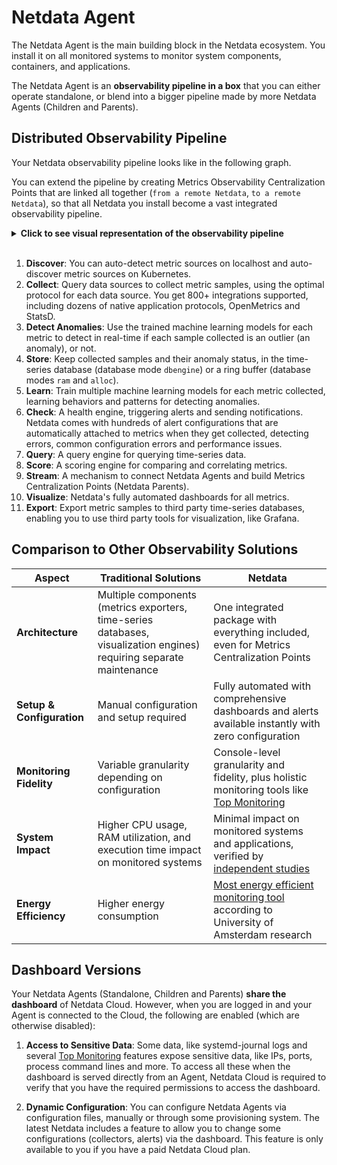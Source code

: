 # Netdata Agent

The Netdata Agent is the main building block in the Netdata ecosystem. You install it on all monitored systems to monitor system components, containers, and applications.

The Netdata Agent is an **observability pipeline in a box** that you can either operate standalone, or blend into a bigger pipeline made by more Netdata Agents (Children and Parents).

## Distributed Observability Pipeline

Your Netdata observability pipeline looks like in the following graph.

You can extend the pipeline by creating Metrics Observability Centralization Points that are linked all together (`from a remote Netdata`, `to a remote Netdata`), so that all Netdata you install become a vast integrated observability pipeline.

<details>
<summary><strong>Click to see visual representation of the observability pipeline</strong></summary><br/>

```mermaid
flowchart TD
    Start(["<b>Remote Netdata Input</b>"]) --> Discover
    LocalAgent["<b>Local Netdata Agent</b>"] --> Discover
    Discover["<b>Discover</b><br/>Auto-detect metric sources<br/>Auto-discover on Kubernetes"] --> Collect
    Collect["<b>Collect</b><br/>Query data sources<br/>800+ integrations<br/>OpenMetrics, StatsD"] --> Detect
    Detect["<b>Detect Anomalies</b><br/>Machine learning models<br/>Real-time outlier detection"] --> Store
    Store["<b>Store</b><br/>Time-series database<br/>Anomaly status tracking"] --> Learn
    Store --> Check
    Store --> Query
    Store --> Score
    Store --> Stream
    Store --> Export
    Learn["<b>Learn</b><br/>Train ML models<br/>Behavior patterns"] --> Detect
    Check["<b>Check</b><br/>Health engine<br/>Alert triggering"] --> Alerts
    Query["<b>Query</b><br/>Time-series data queries"] --> Visualize
    Score["<b>Score</b><br/>Metric comparison<br/>Correlation analysis"] --> Visualize
    Query --> MCP
    Score --> MCP
    Alerts["<b>Alert Transitions</b>"] --> Notifications
    Stream --> End(["<b>Remote Netdata Output</b>"])
    Export --> ThirdParty
    Visualize --> Dashboard
    MCP --> AIAssistant
    ThirdParty["<b>Third-party DBs</b><br/>External systems"] --> ExternalDash
    Dashboard["<b>Netdata Dashboards</b><br/>Real-time visualization"]
    AIAssistant["<b>AI Assistant</b><br/>Intelligent analysis"]
    ExternalDash["<b>Third-party Dashboards</b><br/>Grafana, etc."]
    Notifications["<b>Alert Notifications</b><br/>Multi-channel delivery"]
    classDef input fill: #e8f4fd, stroke: #4a90e2, stroke-width: 3px, color: #2c3e50, rx: 15, ry: 15, font-size: 14px
    classDef process fill: #e8f5e8, stroke: #27ae60, stroke-width: 3px, color: #2c3e50, rx: 15, ry: 15, font-size: 14px
    classDef storage fill: #f3e8ff, stroke: #9b59b6, stroke-width: 3px, color: #2c3e50, rx: 15, ry: 15, font-size: 14px
    classDef output fill: #ffe8e8, stroke: #e74c3c, stroke-width: 3px, color: #2c3e50, rx: 15, ry: 15, font-size: 14px
    classDef userFeature fill: #fff2e8, stroke: #f39c12, stroke-width: 3px, color: #2c3e50, rx: 15, ry: 15, font-size: 14px
    classDef cloudFeature fill: #f0f8ff, stroke: #87ceeb, stroke-width: 3px, color: #2c3e50, rx: 15, ry: 15, font-size: 14px
    class Start input
    class LocalAgent input
    class End input
    class Discover process
    class Collect process
    class Detect process
    class Learn process
    class Check process
    class Store storage
    class Stream output
    class Export output
    class Alerts output
    class Dashboard userFeature
    class AIAssistant userFeature
    class ExternalDash userFeature
    class Notifications userFeature
    class Query cloudFeature
    class Score cloudFeature
    class MCP cloudFeature
    class Visualize cloudFeature
```

</details><br/>

1. **Discover**: You can auto-detect metric sources on localhost and auto-discover metric sources on Kubernetes.
2. **Collect**: Query data sources to collect metric samples, using the optimal protocol for each data source. You get 800+ integrations supported, including dozens of native application protocols, OpenMetrics and StatsD.
3. **Detect Anomalies**: Use the trained machine learning models for each metric to detect in real-time if each sample collected is an outlier (an anomaly), or not.
4. **Store**: Keep collected samples and their anomaly status, in the time-series database (database mode `dbengine`) or a ring buffer (database modes `ram` and `alloc`).
5. **Learn**: Train multiple machine learning models for each metric collected, learning behaviors and patterns for detecting anomalies.
6. **Check**: A health engine, triggering alerts and sending notifications. Netdata comes with hundreds of alert configurations that are automatically attached to metrics when they get collected, detecting errors, common configuration errors and performance issues.
7. **Query**: A query engine for querying time-series data.
8. **Score**: A scoring engine for comparing and correlating metrics.
9. **Stream**: A mechanism to connect Netdata Agents and build Metrics Centralization Points (Netdata Parents).
10. **Visualize**: Netdata's fully automated dashboards for all metrics.
11. **Export**: Export metric samples to third party time-series databases, enabling you to use third party tools for visualization, like Grafana.

## Comparison to Other Observability Solutions

| Aspect                    | Traditional Solutions                                                                                                | Netdata                                                                                                                                             |
|---------------------------|----------------------------------------------------------------------------------------------------------------------|-----------------------------------------------------------------------------------------------------------------------------------------------------|
| **Architecture**          | Multiple components (metrics exporters, time-series databases, visualization engines) requiring separate maintenance | One integrated package with everything included, even for Metrics Centralization Points                                                             |
| **Setup & Configuration** | Manual configuration and setup required                                                                              | Fully automated with comprehensive dashboards and alerts available instantly with zero configuration                                                |
| **Monitoring Fidelity**   | Variable granularity depending on configuration                                                                      | Console-level granularity and fidelity, plus holistic monitoring tools like [Top Monitoring](/docs/top-monitoring-netdata-functions.md)             |
| **System Impact**         | Higher CPU usage, RAM utilization, and execution time impact on monitored systems                                    | Minimal impact on monitored systems and applications, verified by [independent studies](https://www.ivanomalavolta.com/files/papers/ICSOC_2023.pdf) |
| **Energy Efficiency**     | Higher energy consumption                                                                                            | [Most energy efficient monitoring tool](https://twitter.com/IMalavolta/status/1734208439096676680) according to University of Amsterdam research    |

## Dashboard Versions

Your Netdata Agents (Standalone, Children and Parents) **share the dashboard** of Netdata Cloud. However, when you are logged in and your Agent is connected to the Cloud, the following are enabled (which are otherwise disabled):

1. **Access to Sensitive Data**: Some data, like systemd-journal logs and several [Top Monitoring](/docs/top-monitoring-netdata-functions.md) features expose sensitive data, like IPs, ports, process command lines and more. To access all these when the dashboard is served directly from an Agent, Netdata Cloud is required to verify that you have the required permissions to access the dashboard.

2. **Dynamic Configuration**: You can configure Netdata Agents via configuration files, manually or through some provisioning system. The latest Netdata includes a feature to allow you to change some configurations (collectors, alerts) via the dashboard. This feature is only available to you if you have a paid Netdata Cloud plan.
